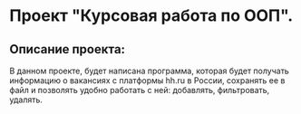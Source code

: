 # Проект "Курсовая работа по ООП".

## Описание проекта: 
В данном проекте, будет написана программа, которая будет получать информацию о вакансиях с платформы hh.ru в России, сохранять ее в файл и позволять удобно работать с ней: добавлять, фильтровать, удалять.


